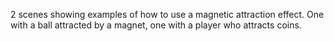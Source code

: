 2 scenes showing examples of how to use a magnetic attraction effect. One with a ball attracted by a magnet, one with a player who attracts coins.